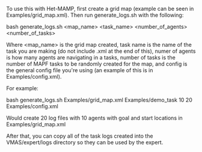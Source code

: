To use this with Het-MAMP, first create a grid map (example can be seen in Examples/grid_map.xml). Then run generate_logs.sh with the following:

bash generate_logs.sh <map_name> <task_name> <number_of_agents> <number_of_tasks> <config>

Where <map_name> is the grid map created, task name is the name of the task you are making (do not include .xml at the end of this), numer of agents is how many agents are navigating in a tasks, number of tasks is the number of MAPF tasks to be randomly created for the map, and config is the general config file you're using (an example of this is in Examples/config.xml).

For example:

bash generate_logs.sh Examples/grid_map.xml Examples/demo_task 10 20 Examples/config.xml

Would create 20 log files with 10 agents with goal and start locations in Examples/grid_map.xml

After that, you can copy all of the task logs created into the VMAS/expert/logs directory so they can be used by the expert.